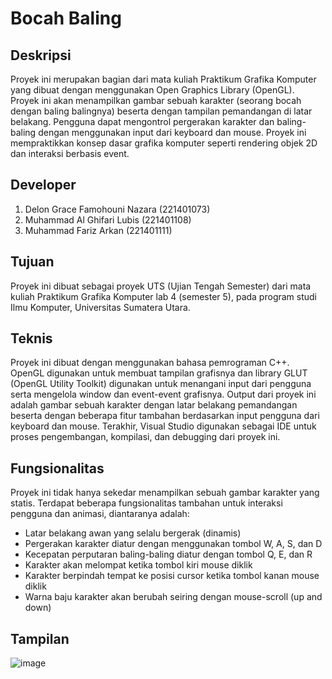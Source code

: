 # Bocah Baling

## Deskripsi
Proyek ini merupakan bagian dari mata kuliah Praktikum Grafika Komputer yang dibuat dengan menggunakan Open Graphics Library (OpenGL). Proyek ini akan menampilkan gambar sebuah karakter (seorang bocah dengan baling balingnya) beserta dengan tampilan pemandangan di latar belakang. Pengguna dapat mengontrol pergerakan karakter dan baling-baling dengan menggunakan input dari keyboard dan mouse. Proyek ini mempraktikkan konsep dasar grafika komputer seperti rendering objek 2D dan interaksi berbasis event.

## Developer
1. Delon Grace Famohouni Nazara (221401073)
2. Muhammad Al Ghifari Lubis (221401108)
3. Muhammad Fariz Arkan (221401111)

## Tujuan
Proyek ini dibuat sebagai proyek UTS (Ujian Tengah Semester) dari mata kuliah Praktikum Grafika Komputer lab 4 (semester 5), pada program studi Ilmu Komputer, Universitas Sumatera Utara.

## Teknis
Proyek ini dibuat dengan menggunakan bahasa pemrograman C++. OpenGL digunakan untuk membuat tampilan grafisnya dan library GLUT (OpenGL Utility Toolkit) digunakan untuk menangani input dari pengguna serta mengelola window dan event-event grafisnya. Output dari proyek ini adalah gambar sebuah karakter dengan latar belakang pemandangan beserta dengan beberapa fitur tambahan berdasarkan input pengguna dari keyboard dan mouse. Terakhir, Visual Studio digunakan sebagai IDE untuk proses pengembangan, kompilasi, dan debugging dari proyek ini.

## Fungsionalitas
Proyek ini tidak hanya sekedar menampilkan sebuah gambar karakter yang statis. Terdapat beberapa fungsionalitas tambahan untuk interaksi pengguna dan animasi, diantaranya adalah:
- Latar belakang awan yang selalu bergerak (dinamis)
- Pergerakan karakter diatur dengan menggunakan tombol W, A, S, dan D
- Kecepatan perputaran baling-baling diatur dengan tombol Q, E, dan R
- Karakter akan melompat ketika tombol kiri mouse diklik
- Karakter berpindah tempat ke posisi cursor ketika tombol kanan mouse diklik
- Warna baju karakter akan berubah seiring dengan mouse-scroll (up and down)

## Tampilan
![image](https://github.com/user-attachments/assets/2bd28548-2a1c-4686-9c80-4e880baa526f)
